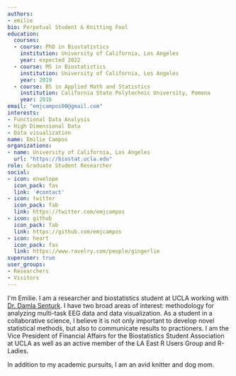 ```yaml
---
authors:
- emilie
bio: Perpetual Student & Knitting Fool 
education:
  courses:
  - course: PhD in Biostatistics
    institution: University of California, Los Angeles
    year: expected 2022
  - course: MS in Biostatistics
    institution: University of California, Los Angeles
    year: 2019
  - course: BS in Applied Math and Statistics
    institution: California State Polytechnic University, Pomona
    year: 2016
email: "emjcampos00@gmail.com"
interests:
- Functional Data Analysis 
- High Dimensional Data
- Data visualization
name: Emilie Campos
organizations:
- name: University of California, Los Angeles
  url: "https://biostat.ucla.edu"
role: Graduate Student Researcher
social:
- icon: envelope
  icon_pack: fas
  link: '#contact'
- icon: twitter
  icon_pack: fab
  link: https://twitter.com/emjcampos
- icon: github
  icon_pack: fab
  link: https://github.com/emjcampos
- icon: heart
  icon_pack: fas
  link: https://www.ravelry.com/people/gingerlie
superuser: true
user_groups:
- Researchers
- Visitors
---
```


I'm Emilie. I am a researcher and biostatistics student at UCLA working with [Dr. Damla Senturk](http://dsenturk.bol.ucla.edu/). I have two broad areas of interest: methodology for analyzing multi-task EEG data and data visualization. As a student in a collaborative science, I believe it is not only important to develop novel statistical methods, but also to communicate results to practioners. I am the Vice President of Financial Affairs for the Biostatistics Student Association at UCLA as well as an active member of the LA East R Users Group and R-Ladies. 

In addition to my academic pursuits, I am an avid knitter and dog mom. 
